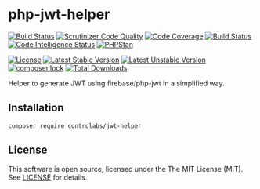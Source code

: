 # php-jwt-helper

[![Build Status](https://travis-ci.org/controlabs/php-jwt-helper.svg?branch=master)](https://travis-ci.org/controlabs/php-jwt-helper)
[![Scrutinizer Code Quality](https://scrutinizer-ci.com/g/controlabs/php-jwt-helper/badges/quality-score.png?b=master)](https://scrutinizer-ci.com/g/controlabs/php-jwt-helper/?branch=master)
[![Code Coverage](https://scrutinizer-ci.com/g/controlabs/php-jwt-helper/badges/coverage.png?b=master)](https://scrutinizer-ci.com/g/controlabs/php-jwt-helper/?branch=master)
[![Build Status](https://scrutinizer-ci.com/g/controlabs/php-jwt-helper/badges/build.png?b=master)](https://scrutinizer-ci.com/g/controlabs/php-jwt-helper/build-status/master)
[![Code Intelligence Status](https://scrutinizer-ci.com/g/controlabs/php-jwt-helper/badges/code-intelligence.svg?b=master)](https://scrutinizer-ci.com/code-intelligence)
[![PHPStan](https://img.shields.io/badge/PHPStan-enabled-brightgreen.svg?style=flat)](https://github.com/phpstan/phpstan)

[![License](https://poser.pugx.org/controlabs/php-jwt-helper/license)](https://packagist.org/packages/controlabs/php-jwt-helper)
[![Latest Stable Version](https://poser.pugx.org/controlabs/php-jwt-helper/v/stable)](https://packagist.org/packages/controlabs/php-jwt-helper)
[![Latest Unstable Version](https://poser.pugx.org/controlabs/php-jwt-helper/v/unstable)](https://packagist.org/packages/controlabs/php-jwt-helper)
[![composer.lock](https://poser.pugx.org/controlabs/php-jwt-helper/composerlock)](https://packagist.org/packages/controlabs/php-jwt-helper)
[![Total Downloads](https://poser.pugx.org/controlabs/php-jwt-helper/downloads)](https://packagist.org/packages/controlabs/php-jwt-helper)


Helper to generate JWT using firebase/php-jwt in a simplified way.

## Installation

```
composer require controlabs/jwt-helper
```

## License

This software is open source, licensed under the The MIT License (MIT). See [LICENSE](https://github.com/controlabs/php-jwt-helper/blob/master/LICENSE) for details.
